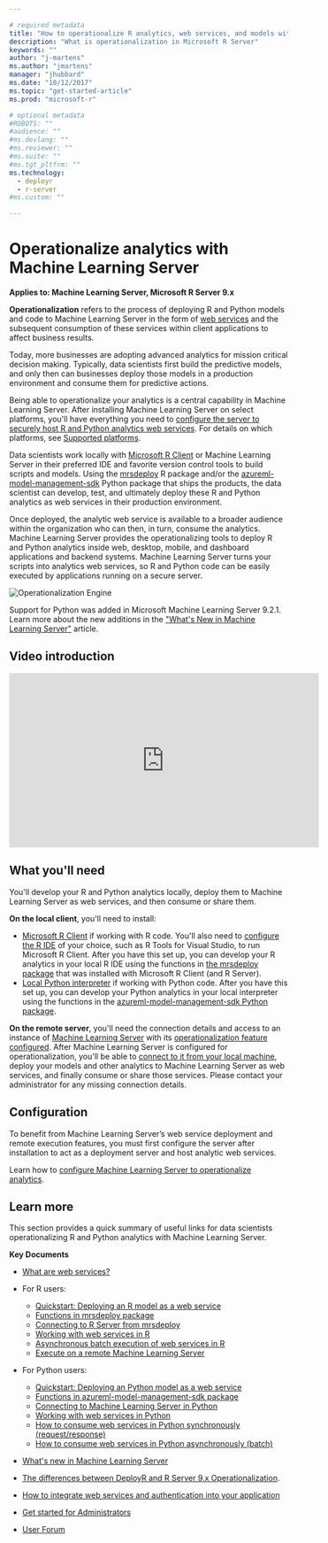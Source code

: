 ```yaml
---

# required metadata
title: "How to operationalize R analytics, web services, and models with Microsoft R Server - Machine Learning Server "
description: "What is operationalization in Microsoft R Server"
keywords: ""
author: "j-martens"
ms.author: "jmartens"
manager: "jhubbard"
ms.date: "10/12/2017"
ms.topic: "get-started-article"
ms.prod: "microsoft-r"

# optional metadata
#ROBOTS: ""
#audience: ""
#ms.devlang: ""
#ms.reviewer: ""
#ms.suite: ""
#ms.tgt_pltfrm: ""
ms.technology:
  - deployr
  - r-server
#ms.custom: ""

---
```


# Operationalize analytics with Machine Learning Server

**Applies to: Machine Learning Server, Microsoft R Server 9.x**  

**Operationalization** refers to the process of deploying R and Python models and code to Machine Learning Server in the form of [web services](/operationalize/concept-what-are-web-services.md) and the subsequent consumption of these services within client applications to affect business results.

Today, more businesses are adopting advanced analytics for mission critical decision making. Typically, data scientists first build the predictive models, and only then can businesses deploy those models in a production environment and consume them for predictive actions. 

Being able to operationalize your analytics is a central capability in Machine Learning Server. After installing Machine Learning Server on select platforms, you'll have everything you need to [configure the server to securely host R and Python analytics web services](/operationalize/configure-start-for-administrators.md#configure-server-for-operationalization).  For details on which platforms, see [Supported platforms](/operationalize/configure-start-for-administrators.md#supported-platforms).

Data scientists work locally with [Microsoft R Client](/r-client/what-is-microsoft-r-client.md) or Machine Learning Server in their preferred IDE and favorite version control tools to build scripts and models. Using the [mrsdeploy](/r-reference/mrsdeploy/mrsdeploy-package.md) R package and/or the [azureml-model-management-sdk](/python-reference/azureml-model-management-sdk/azureml-model-management-sdk.md) Python package that ships the products, the data scientist can develop, test, and ultimately deploy these R and Python analytics as web services in their production environment. 

Once deployed, the analytic web service is available to a broader audience within the organization who can then, in turn, consume the analytics. Machine Learning Server provides the operationalizing tools to deploy R and Python analytics inside web, desktop, mobile, and dashboard applications and backend systems. Machine Learning Server turns your scripts into analytics web services, so R and Python code can be easily executed by applications running on a secure server.


![Operationalization Engine](/media/what-is-operationalization/data-scientist-easy-deploy.png) 

Support for Python was added in Microsoft Machine Learning Server 9.2.1. Learn more about the new additions in the ["What's New in Machine Learning Server"](whats-new-in-machine-learning-server.md) article.

## Video introduction

<div align="center"><iframe width="560" height="315" src="https://www.youtube.com/embed/7i19-s9mxJU" frameborder="0" allowfullscreen></iframe></div>

## What you'll need

You'll develop your R and Python analytics locally, deploy them to Machine Learning Server as web services, and then consume or share them.

**On the local client**, you'll need to install:
+ [Microsoft R Client](/r-client/what-is-microsoft-r-client.md) if working with R code.  You'll also need to [configure the R IDE](https://msdn.microsoft.com/en-us/microsoft-r/r-client-get-started#step-2-configure-your-ide) of your choice, such as R Tools for Visual Studio, to run Microsoft R Client.  After you have this set up, you can develop your R analytics in your local R IDE using the functions in [the mrsdeploy package](/r-reference/mrsdeploy/mrsdeploy-package.md) that was installed with Microsoft R Client (and R Server). 
+ [Local Python interpreter](/install/python-libraries-interpreter.md) if working with Python code.  After you have this set up, you can develop your Python analytics in your local interpreter using the functions in the [azureml-model-management-sdk Python package](/python-reference/azureml-model-management-sdk/azureml-model-management-sdk.md).

**On the remote server**, you'll need the connection details and access to an instance of [Machine Learning Server](/what-is-microsoft-r-server.md) with its [operationalization feature configured](/operationalize/configure-start-for-administrators.md#configure-server-for-operationalization). After Machine Learning Server is configured for operationalization, you'll be able to [connect to it from your local machine](/operationalize/how-to-connect-log-in-with-mrsdeploy.md), deploy your models and other analytics to Machine Learning Server as web services, and finally consume or share those services. Please contact your administrator for any missing connection details.

## Configuration

To benefit from Machine Learning Server’s web service deployment and remote execution features, you must first configure the server after installation to act as a deployment server and host analytic web services. 

Learn how to [configure Machine Learning Server to operationalize analytics](/operationalize/configure-start-for-administrators.md#configure-server-for-operationalization).

## Learn more

This section provides a quick summary of useful links for data scientists operationalizing R and Python analytics with Machine Learning Server.

**Key Documents**
+ [What are web services?](/operationalize/concept-what-are-web-services.md)

+ For R users:
    + [Quickstart: Deploying an R model as a web service](/operationalize/quickstart-publish-r-web-service.md)
    + [Functions in mrsdeploy package](/r-reference/mrsdeploy/mrsdeploy-package.md)
    + [Connecting to R Server from mrsdeploy](/operationalize/how-to-connect-log-in-with-mrsdeploy.md)
    + [Working with web services in R](/operationalize/how-to-deploy-web-service-publish-manage-in-r.md)
    + [Asynchronous batch execution of web services in R](/operationalize/how-to-consume-web-service-asynchronously-batch.md)
    + [Execute on a remote Machine Learning Server](/r/how-to-execute-code-remotely.md)

+ For Python users:
    + [Quickstart: Deploying an Python model as a web service](/operationalize/python/quickstart-deploy-python-web-service.md)
    + [Functions in azureml-model-management-sdk package](/python-reference/azureml-model-management-sdk/azureml-model-management-sdk.md)    
    + [Connecting to Machine Learning Server in Python](/operationalize/python/how-to-authenticate-in-python.md)    
    + [Working with web services in Python](/operationalize/python/how-to-deploy-manage-web-services.md)    
    + [How to consume web services in Python synchronously (request/response)](/operationalize/python/how-to-consume-web-services.md)    
    + [How to consume web services in Python asynchronously (batch)](/operationalize/python/how-to-consume-web-services-async.md)    
 
+ [What's new in Machine Learning Server](whats-new-in-r-server.md)

+ [The differences between DeployR and R Server 9.x Operationalization](https://blogs.msdn.microsoft.com/rserver/2017/05/11/1885/).

+ [How to integrate web services and authentication into your application](/operationalize/how-to-build-api-clients-from-swagger-for-app-integration.md)

+ [Get started for Administrators](/operationalize/configure-start-for-administrators.md)

+ [User Forum](https://social.msdn.microsoft.com/Forums/en-US/home?forum=microsoftr)